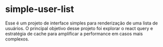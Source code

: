 # simple-user-list

Esse é um projeto de interface simples para renderização de uma lista de usuários. O principal objetivo desse projeto foi explorar o react query e estratégia de cache para amplificar a performance em casos mais complexos.
